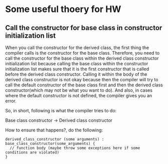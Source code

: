 # Some useful thoery for HW

## Call the constructor for base class in constructor initialization list

When you call the constructor for the derived class, the first thing the compiler calls is the constructor for the base class. Therefore, you need to call the constructor for the base class within the derived class constructor initialization list because calling the base class within the constructor initialization list makes sure that it is the first constructor that is called before the derived class constructor. Calling it within the body of the derived class constructor is not okay because then the compiler will try to call the default constructor of the base class first and then the derived class constructor(which may not be what you want to do). And also, in cases where the default constructor is not defined, the compiler gives you an error.

So, in short, following is what the compiler tries to do:

Base class constructor -> Derived class constructor

How to ensure that happens?, do the following:

```
derived_class_constructor (some arguments) : base_class_constructor(some_arguments) {
  // function body (maybe throw some exceptions here if some conditions are violated)
}
```
